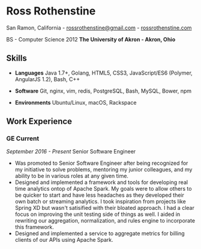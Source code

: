# Ross Rothenstine

San Ramon, California - rossrothenstine@gmail.com - [rossrothenstine.com](https://rossrothenstine.com)

BS - Computer Science 2012
**The University of Akron - Akron, Ohio**

## Skills

 - **Languages**
   Java 1.7+, Golang, HTML5, CSS3, JavaScript/ES6 (Polymer, AngularJS 1.2), Bash, C++
 
 - **Software**
   Git, nginx, vim, redis, PostgreSQL, Bash, MySQL, Bower, npm
 
 - **Environments**
   Ubuntu/Linux, macOS, Rackspace
   
## Work Experience

### GE Current
*September 2016 - Present*
Senior Software Engineer

 - Was promoted to Senior Software Engineer after being recognized for my initiative to solve
   problems, mentoring my junior colleagues, and my ability to be in various roles at any given 
   time.
 - Designed and implemented a framework and tools for developing real time analytics ontop of Apache Spark. My
   goals were to allow others to be quicker to start and have less headaches as they developed their own
   batch or streaming analytics. I took inspiration from projects like Spring XD but wasn't satisified with their
   bloated approach. I had a clear focus on improving the unit testing side of things as well. 
   I aided in rewriting our aggregation, normalization, and rules engine to incorporate this framework.
 - Designed and implemented a service to aggregate metrics for billing clients of our APIs using Apache Spark.
